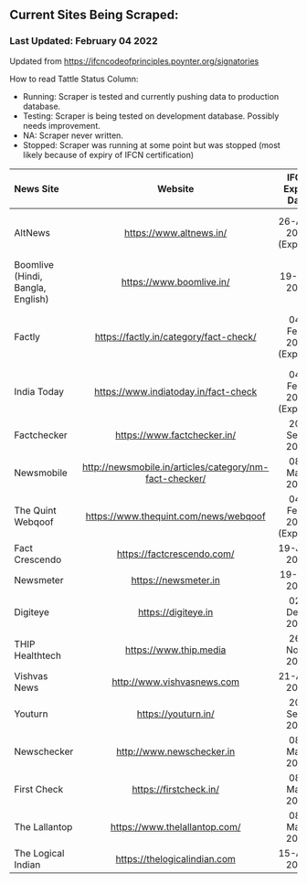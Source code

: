 ## Current Sites Being Scraped:

### Last Updated: February 04 2022

Updated from https://ifcncodeofprinciples.poynter.org/signatories

How to read Tattle Status Column: 

* Running: Scraper is tested and currently pushing data to production database.
* Testing: Scraper is being tested on development database. Possibly needs improvement. 
* NA: Scraper never written. 
* Stopped: Scraper was running at some point but was stopped (most likely because of expiry of IFCN certification)


 News Site              | Website                         | IFCN Expiry Date    |License Terms     | Tattle Status   |
| :-------------------- | :----------------------------:  | :-----------------: |:----------------:| :--------------:|
|  AltNews                          | https://www.altnews.in/                | 26-Apr-2020 (Expired) | Attribution 3.0 Unported (CC BY 3.0)| Stopped |
| Boomlive (Hindi, Bangla, English) | https://www.boomlive.in/               | 19-Jul-2022   |   Unclear |  Running |
|  Factly                           | https://factly.in/category/fact-check/ | 04-Feb-2022 (Expired)   | CC Attribution 4.0 International License|  Running |
|  India Today                      | https://www.indiatoday.in/fact-check   | 04-Feb-2022 (Expired)   | Unclear  |   Running |
|  Factchecker                      | https://www.factchecker.in/            | 20-Sep-2022   | Unclear  |   Stopped |
|  Newsmobile                       | http://newsmobile.in/articles/category/nm-fact-checker/  | 08-Mar-2022  | Unclear  |   Running |
|  The Quint Webqoof                | https://www.thequint.com/news/webqoof  | 04-Feb-2022 (Expired)   | Unclear  |   Testing |
|  Fact Crescendo                   | https://factcrescendo.com/             | 19-Jan-2023     |          | NA      |
|  Newsmeter                        | https://newsmeter.in                   | 19-Jul-2022     |          | Running |
|  Digiteye                         | https://digiteye.in                    | 02-Dec-2022     |          | Running |
|  THIP Healthtech                  | https://www.thip.media                 | 26-Nov-2022     |          | NA      | 
|  Vishvas News                     | http://www.vishvasnews.com             | 21-Apr-2022     |          | Testing |  
|  Youturn                          | https://youturn.in/                    | 20-Sep-2022     |          | Testing      |
|  Newschecker                      | http://www.newschecker.in              | 08-Mar-2022     |          | Testing |
|  First Check                      | https://firstcheck.in/                 | 08-Mar-2022     |          | NA      |
|  The Lallantop                    | https://www.thelallantop.com/          | 08-Mar-2022     |          | NA      |
|  The Logical Indian               | https://thelogicalindian.com           | 15-Apr-2022     |          | Testing      |
